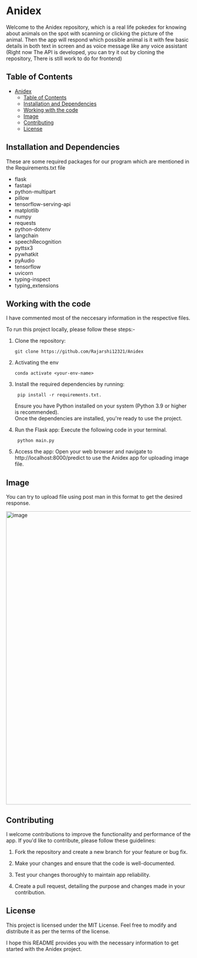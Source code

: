
# Anidex

Welcome to the Anidex repository, which is a real life pokedex for knowing about animals on the spot with scanning or clicking the picture of the animal.
Then the app will respond which possible animal is it with few basic details in both text in screen and as voice message like any voice assistant <br>
(Right now The API is developed, you can try it out by cloning the repository, There is still work to do for frontend)

## Table of Contents

- [Anidex](#anidex)
  - [Table of Contents](#table-of-contents)
  - [Installation and Dependencies](#installation-and-dependencies)
  - [Working with the code](#working-with-the-code)
  - [Image](#image)
  - [Contributing](#contributing)
  - [License](#license)


## Installation and Dependencies

These are some required packages for our program which are mentioned in the Requirements.txt file

- flask
- fastapi
- python-multipart
- pillow
- tensorflow-serving-api
- matplotlib
- numpy
- requests
- python-dotenv
- langchain
- speechRecognition
- pyttsx3
- pywhatkit
- pyAudio
- tensorflow
- uvicorn
- typing-inspect
- typing_extensions





## Working with the code


I have commented most of the neccesary information in the respective files.

To run this project locally, please follow these steps:-

1. Clone the repository:

   ```shell
   git clone https://github.com/Rajarshi12321/Anidex
   ```


2. Activating the env
  
    ```shell
    conda activate <your-env-name> 
    ```

3. Install the required dependencies by running:
   ```shell
    pip install -r requirements.txt.
    ``` 
   Ensure you have Python installed on your system (Python 3.9 or higher is recommended).<br />
   Once the dependencies are installed, you're ready to use the project.



4. Run the Flask app: Execute the following code in your terminal.
   ```shell  
    python main.py 
    ```
   

5. Access the app: Open your web browser and navigate to http://localhost:8000/predict to use the Anidex app for uploading image file.


## Image

You can try to upload file using post man in this format to get the desired response.

<img width="797" alt="image" src="https://github.com/Rajarshi12321/Anidex/assets/94736350/b6fff51f-a6e4-4572-b7ad-855f4a453453">



## Contributing
I welcome contributions to improve the functionality and performance of the app. If you'd like to contribute, please follow these guidelines:

1. Fork the repository and create a new branch for your feature or bug fix.

2. Make your changes and ensure that the code is well-documented.

3. Test your changes thoroughly to maintain app reliability.

4. Create a pull request, detailing the purpose and changes made in your contribution.



## License
This project is licensed under the MIT License. Feel free to modify and distribute it as per the terms of the license.

I hope this README provides you with the necessary information to get started with the Anidex project. 

